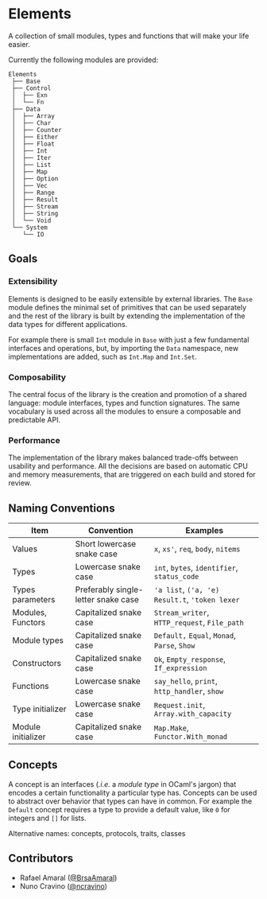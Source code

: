 # Elements

A collection of small modules, types and functions that will make your life easier.

Currently the following modules are provided:

```
Elements
 ├── Base
 ├── Control
 │  ├── Exn
 │  └── Fn
 ├── Data
 │  ├── Array
 │  ├── Char
 │  ├── Counter
 │  ├── Either
 │  ├── Float
 │  ├── Int
 │  ├── Iter
 │  ├── List
 │  ├── Map
 │  ├── Option
 │  ├── Vec
 │  ├── Range
 │  ├── Result
 │  ├── Stream
 │  ├── String
 │  └── Void
 └── System
    └── IO
```

## Goals

### Extensibility

Elements is designed to be easily extensible by external libraries. The `Base`
module defines the minimal set of primitives that can be used separately and
the rest of the library is built by extending the implementation of the data
types for different applications.

For example there is small `Int` module in `Base` with just a few fundamental
interfaces and operations, but, by importing the `Data` namespace, new
implementations are added, such as `Int.Map` and `Int.Set`.


### Composability

The central focus of the library is the creation and promotion of a shared
language: module interfaces, types and function signatures. The same vocabulary
is used across all the modules to ensure a composable and predictable API.


### Performance

The implementation of the library makes balanced trade-offs between usability
and performance. All the decisions are based on automatic CPU and memory
measurements, that are triggered on each build and stored for review.


## Naming Conventions

| Item               | Convention                          | Examples                                       |
|--------------------|-------------------------------------|------------------------------------------------|
| Values             | Short lowercase snake case          | `x`, `xs'`, `req`, `body`, `nitems`            |
| Types              | Lowercase snake case                | `int`, `bytes`, `identifier`, `status_code`    |
| Types parameters   | Preferably single-letter snake case | `'a list`, `('a, 'e) Result.t`, `'token lexer` |
| Modules, Functors  | Capitalized snake case              | `Stream_writer`, `HTTP_request`, `File_path`   |
| Module types       | Capitalized snake case              | `Default,` `Equal`, `Monad`, `Parse`, `Show`   |
| Constructors       | Capitalized snake case              | `Ok`, `Empty_response`, `If_expression`        |
| Functions          | Lowercase snake case                | `say_hello`, `print`, `http_handler`, `show`   |
| Type initializer   | Lowercase snake case                | `Request.init`, `Array.with_capacity`          |
| Module initializer | Capitalized snake case              | `Map.Make`, `Functor.With_monad`               |




## Concepts

A concept is an interfaces (_.i.e._ a _module type_ in OCaml's jargon) that encodes a certain functionality a particular type has. Concepts can be used to abstract over behavior that types can have in common. For example the `Default` concept requires a type to provide a default value, like `0` for integers and `[]` for lists.

Alternative names: concepts, protocols, traits, classes


## Contributors

- Rafael Amaral ([@BrsaAmaral](https://github.com/BrsaAmaral))
- Nuno Cravino ([@ncravino](https://github.com/ncravino))

